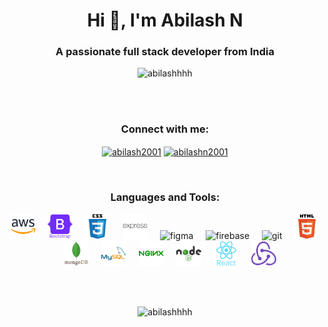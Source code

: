 <h1 align="center">Hi 👋, I'm Abilash N</h1>
<h3 align="center">A passionate full stack developer from India</h3>

<p align="center"> <img src="https://komarev.com/ghpvc/?username=abilashhhh&label=Profile%20views&color=0e75b6&style=flat" alt="abilashhhh" /> </p>

<br/>
<br/>



<h3 align="center"> Connect with me:</h3>
<p align="center"> 
    <a href="https://linkedin.com/in/abilash2001" target="blank"><img align="center" src="https://raw.githubusercontent.com/rahuldkjain/github-profile-readme-generator/master/src/images/icons/Social/linked-in-alt.svg" alt="abilash2001" height="50" width="60" /></a>
  <a href="https://www.leetcode.com/abilashn2001" target="blank"><img align="center" src="https://raw.githubusercontent.com/rahuldkjain/github-profile-readme-generator/master/src/images/icons/Social/leet-code.svg" alt="abilashn2001" height="50" width="60" /></a>
</p>

<br/>
 
<h3 align="center"> Languages and Tools:</h3>
<p align="center"> 
<img src="https://raw.githubusercontent.com/devicons/devicon/master/icons/amazonwebservices/amazonwebservices-original-wordmark.svg" alt="aws" width="40" height="40"/>
<img width="12" />    
<img src="https://raw.githubusercontent.com/devicons/devicon/master/icons/bootstrap/bootstrap-plain-wordmark.svg" alt="bootstrap" width="40" height="40"/>
<img width="12" /> 
<img src="https://raw.githubusercontent.com/devicons/devicon/master/icons/css3/css3-original-wordmark.svg" alt="css3" width="40" height="40"/>
<img width="12" />  
<img src="https://raw.githubusercontent.com/devicons/devicon/master/icons/express/express-original-wordmark.svg" alt="express" width="40" height="40"/>
<img width="12" />   
<img src="https://www.vectorlogo.zone/logos/figma/figma-icon.svg" alt="figma" width="40" height="40"/>
<img width="12" />    
<img src="https://www.vectorlogo.zone/logos/firebase/firebase-icon.svg" alt="firebase" width="40" height="40"/>
<img width="12" />    
<img src="https://www.vectorlogo.zone/logos/git-scm/git-scm-icon.svg" alt="git" width="40" height="40"/>
<img width="12" />    
<img src="https://raw.githubusercontent.com/devicons/devicon/master/icons/html5/html5-original-wordmark.svg" alt="html5" width="40" height="40"/>
<img width="12" />    
<img src="https://raw.githubusercontent.com/devicons/devicon/master/icons/mongodb/mongodb-original-wordmark.svg" alt="mongodb" width="40" height="40"/>
<img width="12" />    
<img src="https://raw.githubusercontent.com/devicons/devicon/master/icons/mysql/mysql-original-wordmark.svg" alt="mysql" width="40" height="40"/>
<img width="12" />   
<img src="https://raw.githubusercontent.com/devicons/devicon/master/icons/nginx/nginx-original.svg" alt="nginx" width="40" height="40"/>
<img width="12" />    
<img src="https://raw.githubusercontent.com/devicons/devicon/master/icons/nodejs/nodejs-original-wordmark.svg" alt="nodejs" width="40" height="40"/>
<img width="12" />    
<img src="https://raw.githubusercontent.com/devicons/devicon/master/icons/react/react-original-wordmark.svg" alt="react" width="40" height="40"/>
<img width="12" />    
<img src="https://raw.githubusercontent.com/devicons/devicon/master/icons/redux/redux-original.svg" alt="redux" width="40" height="40"/>

</p>
<br/>
<br/>

<p  align="center"><img src="https://github-readme-stats.vercel.app/api/top-langs?username=abilashhhh&show_icons=true&locale=en&layout=compact" alt="abilashhhh" /></p>
